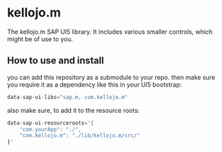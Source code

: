 # kellojo.m
The kellojo.m SAP UI5 library.
It includes various smaller controls, which might be of use to you.


## How to use and install
you can add this repository as a submodule to your repo.
then make sure you require it as a dependency like this in your UI5 bootstrap:
```javascript
data-sap-ui-libs="sap.m, com.kellojo.m"
```

also make sure, to add it to the resource roots:
```javascript
data-sap-ui-resourceroots='{
    "com.yourApp": "./",
    "com.kellojo.m": "./lib/kellojo.m/src/"
}'
```
